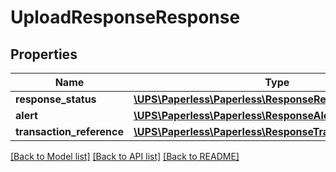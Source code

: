 # UploadResponseResponse

## Properties
Name | Type | Description | Notes
------------ | ------------- | ------------- | -------------
**response_status** | [**\UPS\Paperless\Paperless\ResponseResponseStatus**](ResponseResponseStatus.md) |  | 
**alert** | [**\UPS\Paperless\Paperless\ResponseAlert[]**](ResponseAlert.md) |  | [optional] 
**transaction_reference** | [**\UPS\Paperless\Paperless\ResponseTransactionReference**](ResponseTransactionReference.md) |  | [optional] 

[[Back to Model list]](../../README.md#documentation-for-models) [[Back to API list]](../../README.md#documentation-for-api-endpoints) [[Back to README]](../../README.md)

